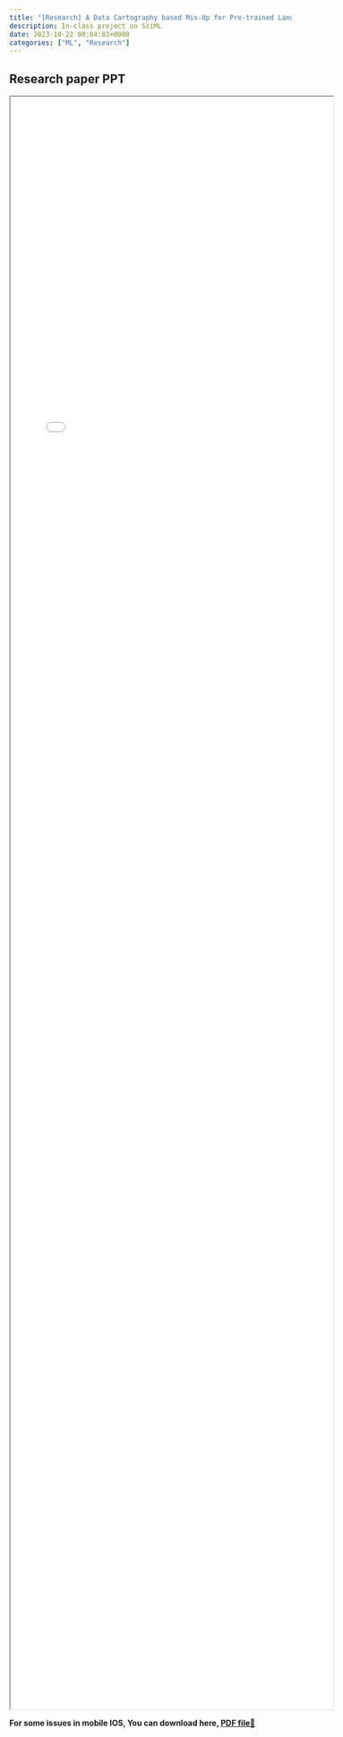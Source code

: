 ```yaml
---
title: "[Research] A Data Cartography based Mix-Up for Pre-trained Language Models" 
description: In-class project on SciML
date: 2023-10-22 00:04:03+0000
categories: ["ML", "Research"]
---
```



## Research paper PPT  

<iframe src= ppt.pdf#toolbar=0&navpanes=1 style="display:block; width:60vw; height: 72vh"></iframe>

**For some issues in mobile IOS, You can download here, [PDF file📄](ppt.pdf)**  